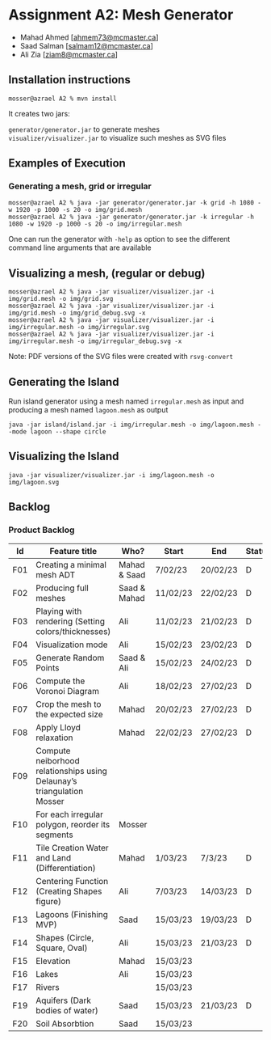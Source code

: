 # Assignment A2: Mesh Generator

-   Mahad Ahmed [ahmem73@mcmaster.ca]
-   Saad Salman [salmam12@mcmaster.ca]
-   Ali Zia [ziam8@mcmaster.ca]

## Installation instructions

```
mosser@azrael A2 % mvn install
```

It creates two jars:

`generator/generator.jar` to generate meshes  
`visualizer/visualizer.jar` to visualize such meshes as SVG files

## Examples of Execution

### Generating a mesh, grid or irregular

```
mosser@azrael A2 % java -jar generator/generator.jar -k grid -h 1080 -w 1920 -p 1000 -s 20 -o img/grid.mesh
mosser@azrael A2 % java -jar generator/generator.jar -k irregular -h 1080 -w 1920 -p 1000 -s 20 -o img/irregular.mesh
```

One can run the generator with `-help` as option to see the different command line arguments that are available

## Visualizing a mesh, (regular or debug)

```
mosser@azrael A2 % java -jar visualizer/visualizer.jar -i img/grid.mesh -o img/grid.svg
mosser@azrael A2 % java -jar visualizer/visualizer.jar -i img/grid.mesh -o img/grid_debug.svg -x
mosser@azrael A2 % java -jar visualizer/visualizer.jar -i img/irregular.mesh -o img/irregular.svg
mosser@azrael A2 % java -jar visualizer/visualizer.jar -i img/irregular.mesh -o img/irregular_debug.svg -x
```

Note: PDF versions of the SVG files were created with `rsvg-convert`

## Generating the Island

Run island generator using a mesh named `irregular.mesh` as input and producing a mesh named `lagoon.mesh` as output

```
java -jar island/island.jar -i img/irregular.mesh -o img/lagoon.mesh --mode lagoon --shape circle
```

## Visualizing the Island

```
java -jar visualizer/visualizer.jar -i img/lagoon.mesh -o img/lagoon.svg
```

## Backlog

### Product Backlog

| Id  | Feature title                                  | Who?  | Start    | End      | Status |
| :-: | ---------------------------------------------- | ----- | -------- | -------- | ------ |
| F01 | Creating a minimal mesh ADT                                     | Mahad & Saad | 7/02/23  | 20/02/23 | D      |
| F02 | Producing full meshes                                           | Saad & Mahad | 11/02/23 | 22/02/23 | D      |
| F03 | Playing with rendering (Setting colors/thicknesses)             | Ali          | 11/02/23 | 21/02/23 | D      |
| F04 | Visualization mode                                              | Ali          | 15/02/23 | 23/02/23 | D      |
| F05 | Generate Random Points                                          | Saad & Ali   | 15/02/23 | 24/02/23 | D      |
| F06 | Compute the Voronoi Diagram                                     | Ali          | 18/02/23 | 27/02/23 | D      |
| F07 | Crop the mesh to the expected size                              | Mahad        | 20/02/23 | 27/02/23 | D      |
| F08 | Apply Lloyd relaxation                                          | Mahad        | 22/02/23 | 27/02/23 | D      |
| F09 | Compute neiborhood relationships using Delaunay’s triangulation Mosser              |          |          |       |
| F10 | For each irregular polygon, reorder its segments                | Mosser             |          |          |       |
| F11 | Tile Creation Water and Land (Differentiation) | Mahad | 1/03/23  | 7/3/23   | D      |
| F12 | Centering Function (Creating Shapes figure)    | Ali   | 7/03/23  | 14/03/23 | D      |
| F13 | Lagoons (Finishing MVP)                        | Saad  | 15/03/23 | 19/03/23 | D      |
| F14 | Shapes (Circle, Square, Oval)                  | Ali   | 15/03/23 | 21/03/23 | D      |
| F15 | Elevation                                      | Mahad   | 15/03/23 |  |      |
| F16 | Lakes                                          | Ali   | 15/03/23 |  |       |
| F17 | Rivers                                         |        | 15/03/23 |  |      |
| F19 | Aquifers (Dark bodies of water)                | Saad   | 15/03/23 | 21/03/23 | D      |
| F20 | Soil Absorbtion                                      | Saad   | 15/03/23 |   |      |
